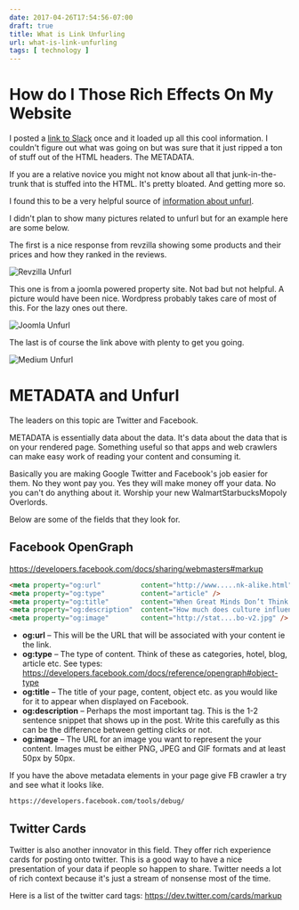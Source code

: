 ```yaml
---
date: 2017-04-26T17:54:56-07:00
draft: true
title: What is Link Unfurling
url: what-is-link-unfurling
tags: [ technology ]
---
```


# How do I Those Rich Effects On My Website

I posted a [link to Slack](https://api.slack.com/docs/message-link-unfurling) once and it loaded up all this cool information.  I couldn't figure out what was going on but was sure that it just ripped a ton of stuff out of the HTML headers. The METADATA.  

If you are a relative novice you might not know about all that junk-in-the-trunk that is stuffed into the HTML. It's pretty bloated. And getting more so.

I found this to be a very helpful source of [information about unfurl](https://medium.com/slack-developer-blog/everything-you-ever-wanted-to-know-about-unfurling-but-were-afraid-to-ask-or-how-to-make-your-e64b4bb9254).

I didn't plan to show many pictures related to unfurl but for an example here are some below.


The first is a nice response from revzilla showing some products and their prices and how they ranked in the reviews.

![Revzilla Unfurl](/images/unfurl1.jpg)

This one is from a joomla powered property site. Not bad but not helpful. A picture would have been nice. Wordpress probably takes care of most of this. For the lazy ones out there.

![Joomla Unfurl](/images/unfurl2.jpg)

The last is of course the link above with plenty to get you going.

![Medium Unfurl](/images/unfurl3.jpg)

# METADATA and Unfurl

The leaders on this topic are Twitter and Facebook.

METADATA is essentially data about the data.  It's data about the data that is on your rendered page. Something useful so that apps and web crawlers can make easy work of reading your content and consuming it.

Basically you are making Google Twitter and Facebook's job easier for them. No they wont pay you. Yes they will make money off your data. No you can't do anything about it. Worship your new WalmartStarbucksMopoly Overlords.


Below are some of the fields that they look for.

## Facebook OpenGraph

https://developers.facebook.com/docs/sharing/webmasters#markup

```html
<meta property="og:url"          content="http://www.....nk-alike.html" />
<meta property="og:type"         content="article" />
<meta property="og:title"        content="When Great Minds Don’t Think Alike" />
<meta property="og:description"  content="How much does culture influence thinking?" />
<meta property="og:image"        content="http://stat....bo-v2.jpg" />
```


- **og:url** – This will be the URL that will be associated with your content ie the link.
- **og:type** – The type of content. Think of these as categories, hotel, blog, article etc. See types: https://developers.facebook.com/docs/reference/opengraph#object-type
- **og:title** – The title of your page, content, object etc. as you would like for it to appear when displayed on Facebook.
- **og:description** – Perhaps the most important tag. This is the 1-2 sentence snippet that shows up in the post. Write this carefully as this can be the difference between getting clicks or not.
- **og:image** – The URL for an image you want to represent the your content. Images must be either PNG, JPEG and GIF formats and at least 50px by 50px.


If you have the above metadata elements in your page give FB crawler a try and see what it looks like.

    https://developers.facebook.com/tools/debug/

## Twitter Cards

Twitter is also another innovator in this field. They offer rich experience cards for posting onto twitter. This is a good way to have a nice presentation of your data if people so happen to share. Twitter needs a lot of rich context because it's just a stream of nonsense most of the time.

Here is a list of the twitter card tags: https://dev.twitter.com/cards/markup


#
